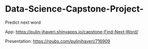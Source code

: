 # Data-Science-Capstone-Project-
Predict next word

App: https://pulin-jhaveri.shinyapps.io/capstone-Find-Next-Word/

Presentation: https://rpubs.com/pulinjhaveri/716909
